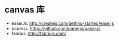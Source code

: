 # canvas 库

- easelJs: <http://createjs.com/getting-started/easeljs>
- paper.js: <https://github.com/paperjs/paper.js>
- fabrics: <http://fabricjs.com/>
